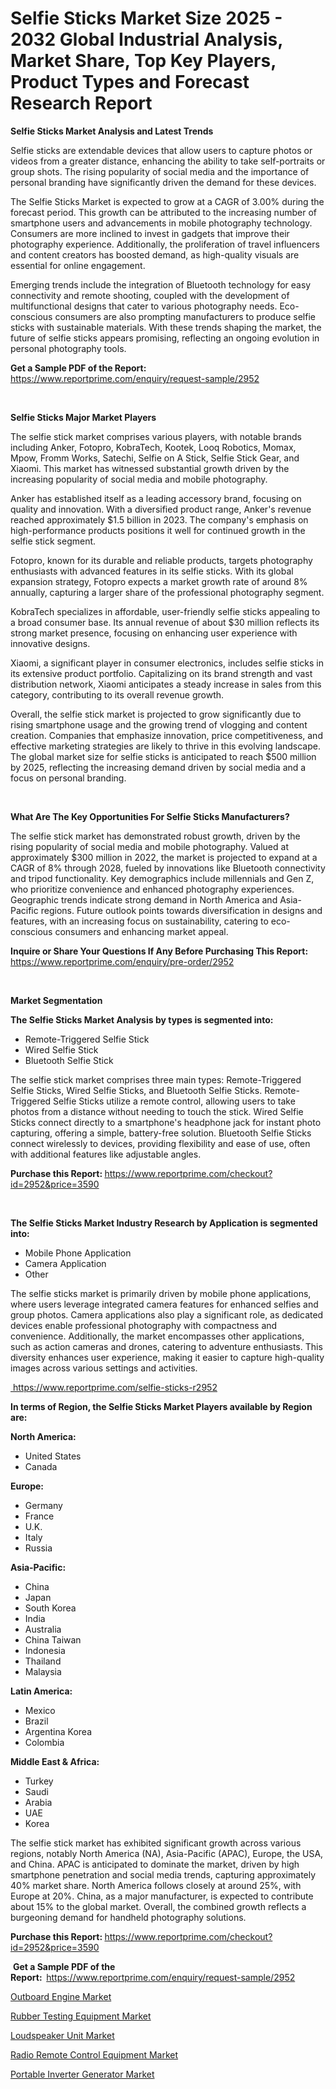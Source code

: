 <p><h1>Selfie Sticks Market Size 2025 - 2032 Global Industrial Analysis, Market Share, Top Key Players, Product Types and Forecast Research Report</h1></p><p><strong>Selfie Sticks Market Analysis and Latest Trends</strong></p>
<p><p>Selfie sticks are extendable devices that allow users to capture photos or videos from a greater distance, enhancing the ability to take self-portraits or group shots. The rising popularity of social media and the importance of personal branding have significantly driven the demand for these devices. </p><p>The Selfie Sticks Market is expected to grow at a CAGR of 3.00% during the forecast period. This growth can be attributed to the increasing number of smartphone users and advancements in mobile photography technology. Consumers are more inclined to invest in gadgets that improve their photography experience. Additionally, the proliferation of travel influencers and content creators has boosted demand, as high-quality visuals are essential for online engagement.</p><p>Emerging trends include the integration of Bluetooth technology for easy connectivity and remote shooting, coupled with the development of multifunctional designs that cater to various photography needs. Eco-conscious consumers are also prompting manufacturers to produce selfie sticks with sustainable materials. With these trends shaping the market, the future of selfie sticks appears promising, reflecting an ongoing evolution in personal photography tools.</p></p>
<p><strong>Get a Sample PDF of the Report:&nbsp;</strong> <a href="https://www.reportprime.com/enquiry/request-sample/2952?utm_campaign=2840&utm_medium=2&utm_source=Github&utm_content=ia&utm_term=18032025&utm_id=selfie-sticks">https://www.reportprime.com/enquiry/request-sample/2952</a></p>
<p>&nbsp;</p>
<p><strong>Selfie Sticks Major Market Players</strong></p>
<p><p>The selfie stick market comprises various players, with notable brands including Anker, Fotopro, KobraTech, Kootek, Looq Robotics, Momax, Mpow, Fromm Works, Satechi, Selfie on A Stick, Selfie Stick Gear, and Xiaomi. This market has witnessed substantial growth driven by the increasing popularity of social media and mobile photography.</p><p>Anker has established itself as a leading accessory brand, focusing on quality and innovation. With a diversified product range, Anker's revenue reached approximately $1.5 billion in 2023. The company's emphasis on high-performance products positions it well for continued growth in the selfie stick segment.</p><p>Fotopro, known for its durable and reliable products, targets photography enthusiasts with advanced features in its selfie sticks. With its global expansion strategy, Fotopro expects a market growth rate of around 8% annually, capturing a larger share of the professional photography segment.</p><p>KobraTech specializes in affordable, user-friendly selfie sticks appealing to a broad consumer base. Its annual revenue of about $30 million reflects its strong market presence, focusing on enhancing user experience with innovative designs.</p><p>Xiaomi, a significant player in consumer electronics, includes selfie sticks in its extensive product portfolio. Capitalizing on its brand strength and vast distribution network, Xiaomi anticipates a steady increase in sales from this category, contributing to its overall revenue growth.</p><p>Overall, the selfie stick market is projected to grow significantly due to rising smartphone usage and the growing trend of vlogging and content creation. Companies that emphasize innovation, price competitiveness, and effective marketing strategies are likely to thrive in this evolving landscape. The global market size for selfie sticks is anticipated to reach $500 million by 2025, reflecting the increasing demand driven by social media and a focus on personal branding.</p></p>
<p>&nbsp;</p>
<p><strong>What Are The Key Opportunities For Selfie Sticks Manufacturers?</strong></p>
<p><p>The selfie stick market has demonstrated robust growth, driven by the rising popularity of social media and mobile photography. Valued at approximately $300 million in 2022, the market is projected to expand at a CAGR of 8% through 2028, fueled by innovations like Bluetooth connectivity and tripod functionality. Key demographics include millennials and Gen Z, who prioritize convenience and enhanced photography experiences. Geographic trends indicate strong demand in North America and Asia-Pacific regions. Future outlook points towards diversification in designs and features, with an increasing focus on sustainability, catering to eco-conscious consumers and enhancing market appeal.</p></p>
<p><strong>Inquire or Share Your Questions If Any Before Purchasing This Report:</strong> <a href="https://www.reportprime.com/enquiry/pre-order/2952?utm_campaign=2840&utm_medium=2&utm_source=Github&utm_content=ia&utm_term=18032025&utm_id=selfie-sticks">https://www.reportprime.com/enquiry/pre-order/2952</a></p>
<p>&nbsp;</p>
<p><strong>Market Segmentation</strong></p>
<p><strong>The Selfie Sticks Market Analysis by types is segmented into:</strong></p>
<p><ul><li>Remote-Triggered Selfie Stick</li><li>Wired Selfie Stick</li><li>Bluetooth Selfie Stick</li></ul></p>
<p><p>The selfie stick market comprises three main types: Remote-Triggered Selfie Sticks, Wired Selfie Sticks, and Bluetooth Selfie Sticks. Remote-Triggered Selfie Sticks utilize a remote control, allowing users to take photos from a distance without needing to touch the stick. Wired Selfie Sticks connect directly to a smartphone's headphone jack for instant photo capturing, offering a simple, battery-free solution. Bluetooth Selfie Sticks connect wirelessly to devices, providing flexibility and ease of use, often with additional features like adjustable angles.</p></p>
<p><strong>Purchase this Report:&nbsp;</strong><a href="https://www.reportprime.com/checkout?id=2952&price=3590&utm_campaign=2840&utm_medium=2&utm_source=Github&utm_content=ia&utm_term=18032025&utm_id=selfie-sticks">https://www.reportprime.com/checkout?id=2952&price=3590</a></p>
<p>&nbsp;</p>
<p><strong>The Selfie Sticks Market Industry Research by Application is segmented into:</strong></p>
<p><ul><li>Mobile Phone Application</li><li>Camera Application</li><li>Other</li></ul></p>
<p><p>The selfie sticks market is primarily driven by mobile phone applications, where users leverage integrated camera features for enhanced selfies and group photos. Camera applications also play a significant role, as dedicated devices enable professional photography with compactness and convenience. Additionally, the market encompasses other applications, such as action cameras and drones, catering to adventure enthusiasts. This diversity enhances user experience, making it easier to capture high-quality images across various settings and activities.</p></p>
<p><a href="https://www.reportprime.com/selfie-sticks-r2952?utm_campaign=2840&utm_medium=2&utm_source=Github&utm_content=ia&utm_term=18032025&utm_id=selfie-sticks">&nbsp;https://www.reportprime.com/selfie-sticks-r2952</a></p>
<p><strong>In terms of Region, the Selfie Sticks Market Players available by Region are:</strong></p>
<p>
    <p> <strong> North America: </strong>
        <ul>
            <li>United States</li>
            <li>Canada</li>
        </ul>
        </p> 
    <p> <strong> Europe: </strong>
        <ul>
            <li>Germany</li>
            <li>France</li>
            <li>U.K.</li>
            <li>Italy</li>
            <li>Russia</li>
        </ul>
        </p> 
    <p> <strong> Asia-Pacific: </strong>
        <ul>
            <li>China</li>
            <li>Japan</li>
            <li>South Korea</li>
            <li>India</li>
            <li>Australia</li>
            <li>China Taiwan</li>
            <li>Indonesia</li>
            <li>Thailand</li>
            <li>Malaysia</li>
        </ul>
        </p> 
    <p> <strong> Latin America: </strong>
        <ul>
            <li>Mexico</li>
            <li>Brazil</li>
            <li>Argentina Korea</li>
            <li>Colombia</li>
        </ul>
        </p> 
    <p> <strong> Middle East & Africa: </strong>
        <ul>
            <li>Turkey</li>
            <li>Saudi</li>
            <li>Arabia</li>
            <li>UAE</li>
            <li>Korea</li>
        </ul>
    </p>
    </p>
<p><p>The selfie stick market has exhibited significant growth across various regions, notably North America (NA), Asia-Pacific (APAC), Europe, the USA, and China. APAC is anticipated to dominate the market, driven by high smartphone penetration and social media trends, capturing approximately 40% market share. North America follows closely at around 25%, with Europe at 20%. China, as a major manufacturer, is expected to contribute about 15% to the global market. Overall, the combined growth reflects a burgeoning demand for handheld photography solutions.</p></p>
<p><strong>Purchase this Report: </strong><a href="https://www.reportprime.com/checkout?id=2952&price=3590&utm_campaign=2840&utm_medium=2&utm_source=Github&utm_content=ia&utm_term=18032025&utm_id=selfie-sticks">https://www.reportprime.com/checkout?id=2952&price=3590</a></p>
<p>&nbsp;<strong>Get a Sample PDF of the Report:&nbsp;&nbsp;</strong><a href="https://www.reportprime.com/enquiry/request-sample/2952?utm_campaign=2840&utm_medium=2&utm_source=Github&utm_content=ia&utm_term=18032025&utm_id=selfie-sticks">https://www.reportprime.com/enquiry/request-sample/2952</a></p>
<p><strong></strong></p>
<p><p><a href="https://www.linkedin.com/pulse/outboard-engine-industry-overview-2025-2032-market-trends-kd65c?utm_campaign=2840&utm_medium=2&utm_source=Github&utm_content=ia&utm_term=18032025&utm_id=selfie-sticks">Outboard Engine Market</a></p><p><a href="https://www.linkedin.com/pulse/comprehensive-analysis-rubber-testing-equipment-market-sqroc?utm_campaign=2840&utm_medium=2&utm_source=Github&utm_content=ia&utm_term=18032025&utm_id=selfie-sticks">Rubber Testing Equipment Market</a></p><p><a href="https://www.linkedin.com/pulse/analyzing-loudspeaker-unit-market-2025-2032-comprehensive-xiksc?utm_campaign=2840&utm_medium=2&utm_source=Github&utm_content=ia&utm_term=18032025&utm_id=selfie-sticks">Loudspeaker Unit Market</a></p><p><a href="https://www.linkedin.com/pulse/projecting-radio-remote-control-equipment-markets-rapid-growthwith-cip6f?utm_campaign=2840&utm_medium=2&utm_source=Github&utm_content=ia&utm_term=18032025&utm_id=selfie-sticks">Radio Remote Control Equipment Market</a></p><p><a href="https://www.linkedin.com/pulse/portable-inverter-generator-markets-path-145-cagr-2025-2032-gbpuf?utm_campaign=2840&utm_medium=2&utm_source=Github&utm_content=ia&utm_term=18032025&utm_id=selfie-sticks">Portable Inverter Generator Market</a></p></p>